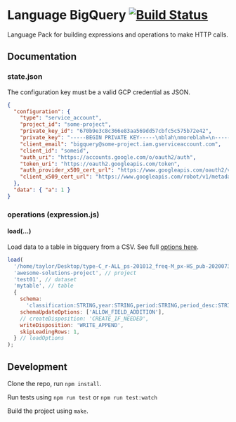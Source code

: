# Language BigQuery [![Build Status](https://travis-ci.org/OpenFn/language-bigquery.svg?branch=master)](https://travis-ci.org/OpenFn/language-bigquery)

Language Pack for building expressions and operations to make HTTP calls.

## Documentation

### state.json

The configuration key must be a valid GCP credential as JSON.

```json
{
  "configuration": {
    "type": "service_account",
    "project_id": "some-project",
    "private_key_id": "670b9e3c8c366e83aa569dd57cbfc5c575b72e42",
    "private_key": "-----BEGIN PRIVATE KEY-----\nblah\nmoreblah=\n-----END PRIVATE KEY-----\n",
    "client_email": "bigquery@some-project.iam.gserviceaccount.com",
    "client_id": "someid",
    "auth_uri": "https://accounts.google.com/o/oauth2/auth",
    "token_uri": "https://oauth2.googleapis.com/token",
    "auth_provider_x509_cert_url": "https://www.googleapis.com/oauth2/v1/certs",
    "client_x509_cert_url": "https://www.googleapis.com/robot/v1/metadata/x509/bigquery%40some-project.iam.gserviceaccount.com"
  },
  "data": { "a": 1 }
}
```

### operations (expression.js)

#### load(...)

Load data to a table in bigquery from a CSV. See full [options here](https://cloud.google.com/bigquery/docs/reference/rest/v2/Job#JobConfigurationLoad).

```js
load(
  '/home/taylor/Desktop/type-C_r-ALL_ps-201012_freq-M_px-HS_pub-20200731_fmt-csv_ex-20200818.csv',
  'awesome-solutions-project', // project
  'test01', // dataset
  'mytable', // table
  {
    schema:
      'classification:STRING,year:STRING,period:STRING,period_desc:STRING,aggregate_level:STRING,is_leaf_code:STRING,trade_flow_code:STRING,trade_flow:STRING,reporter_code:STRING,reporter:STRING,reporter_iso:STRING,partner_code:STRING,partner:STRING,partner_iso:STRING,commodity_code:STRING,commodity:STRING,qty_unit_code:STRING,qty_unit:STRING,qty:INTEGER,netweight_kg:INTEGER,trade_value:INTEGER,flag:STRING',
    schemaUpdateOptions: ['ALLOW_FIELD_ADDITION'],
    // createDisposition: 'CREATE_IF_NEEDED',
    writeDisposition: 'WRITE_APPEND',
    skipLeadingRows: 1,
  } // loadOptions
);
```

## Development

Clone the repo, run `npm install`.

Run tests using `npm run test` or `npm run test:watch`

Build the project using `make`.

